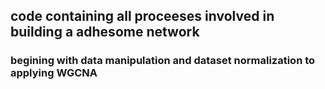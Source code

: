 ## code containing all proceeses involved in building a adhesome network 
### begining with data manipulation and dataset normalization to applying WGCNA
